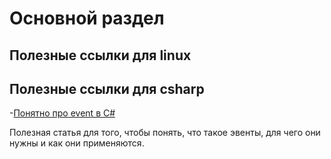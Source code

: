 # Основной раздел

## Полезные ссылки для **linux**

## Полезные ссылки для **csharp**

-[Понятно про event в C#](https://code-maze.com/csharp-events/)

Полезная статья для того, чтобы понять, что такое эвенты, для чего они нужны и как они применяются.

